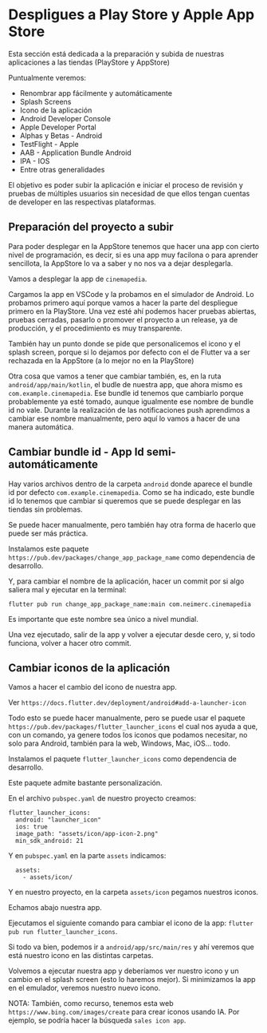# Despligues a Play Store y Apple App Store

Esta sección está dedicada a la preparación y subida de nuestras aplicaciones a las tiendas (PlayStore y AppStore)

Puntualmente veremos:

- Renombrar app fácilmente y automáticamente
- Splash Screens
- Icono de la aplicación
- Android Developer Console
- Apple Developer Portal
- Alphas y Betas - Android
- TestFlight - Apple
- AAB - Application Bundle Android
- IPA - IOS
- Entre otras generalidades

El objetivo es poder subir la aplicación e iniciar el proceso de revisión y pruebas de múltiples usuarios sin necesidad de que ellos tengan cuentas de developer en las respectivas plataformas.

## Preparación del proyecto a subir

Para poder desplegar en la AppStore tenemos que hacer una app con cierto nivel de programación, es decir, si es una app muy facilona o para aprender sencillota, la AppStore lo va a saber y no nos va a dejar desplegarla.

Vamos a desplegar la app de `cinemapedia`.

Cargamos la app en VSCode y la probamos en el simulador de Android. Lo probamos primero aquí porque vamos a hacer la parte del despliegue primero en la PlayStore. Una vez esté ahí podemos hacer pruebas abiertas, pruebas cerradas, pasarlo o promover el proyecto a un release, ya de producción, y el procedimiento es muy transparente.

También hay un punto donde se pide que personalicemos el icono y el splash screen, porque si lo dejamos por defecto con el de Flutter va a ser rechazada en la AppStore (a lo mejor no en la PlayStore)

Otra cosa que vamos a tener que cambiar también, es, en la ruta `android/app/main/kotlin`, el budle de nuestra app, que ahora mismo es `com.example.cinemapedia`. Ese bundle id tenemos que cambiarlo porque probablemente ya esté tomado, aunque igualmente ese nombre de bundle id no vale. Durante la realización de las notificaciones push aprendimos a cambiar ese nombre manualmente, pero aquí lo vamos a hacer de una manera automática.

## Cambiar bundle id - App Id semi-automáticamente

Hay varios archivos dentro de la carpeta `android` donde aparece el bundle id por defecto `com.example.cinemapedia`. Como se ha indicado, este bundle id lo tenemos que cambiar si queremos que se puede desplegar en las tiendas sin problemas.

Se puede hacer manualmente, pero también hay otra forma de hacerlo que puede ser más práctica.

Instalamos este paquete `https://pub.dev/packages/change_app_package_name` como dependencia de desarrollo.

Y, para cambiar el nombre de la aplicación, hacer un commit por si algo saliera mal y ejecutar en la terminal:

```
flutter pub run change_app_package_name:main com.neimerc.cinemapedia
```

Es importante que este nombre sea único a nivel mundial.

Una vez ejecutado, salir de la app y volver a ejecutar desde cero, y, si todo funciona, volver a hacer otro commit.

## Cambiar iconos de la aplicación

Vamos a hacer el cambio del icono de nuestra app.

Ver `https://docs.flutter.dev/deployment/android#add-a-launcher-icon`

Todo esto se puede hacer manualmente, pero se puede usar el paquete `https://pub.dev/packages/flutter_launcher_icons` el cual nos ayuda a que, con un comando, ya genere todos los iconos que podamos necesitar, no solo para Android, también para la web, Windows, Mac, iOS... todo.

Instalamos el paquete `flutter_launcher_icons` como dependencia de desarrollo.

Este paquete admite bastante personalización.

En el archivo `pubspec.yaml` de nuestro proyecto creamos:

```
flutter_launcher_icons:
  android: "launcher_icon"
  ios: true
  image_path: "assets/icon/app-icon-2.png"
  min_sdk_android: 21
```

Y en `pubspec.yaml` en la parte `assets` indicamos:

```
  assets:
    - assets/icon/
```

Y en nuestro proyecto, en la carpeta `assets/icon` pegamos nuestros iconos.

Echamos abajo nuestra app.

Ejecutamos el siguiente comando para cambiar el icono de la app: `flutter pub run flutter_launcher_icons`.

Si todo va bien, podemos ir a `android/app/src/main/res` y ahí veremos que está nuestro icono en las distintas carpetas.

Volvemos a ejecutar nuestra app y deberíamos ver nuestro icono y un cambio en el splash screen (esto lo haremos mejor). Si minimizamos la app en el emulador, veremos nuestro nuevo icono.

NOTA: También, como recurso, tenemos esta web `https://www.bing.com/images/create` para crear iconos usando IA. Por ejemplo, se podría hacer la búsqueda `sales icon app`.
